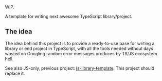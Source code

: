WIP.

A template for writing next awesome TypeScript library/project.

## The idea

The idea behind this project is to provide a ready-to-use base for writing a library or end project in TypeScript, with
all the tools needed without days wasted on Googling random error messages produces by TS/JS ecosystem hell.

See also JS-only, previous project: [js-library-template][1]. This project should replace it.

[1]: https://www.npmjs.com/package/js-library-template
